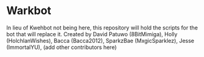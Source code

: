 # Warkbot
In lieu of Kwehbot not being here, this repository will hold the scripts for the bot that will replace it.
Created by David Patuwo (8BitMimiga), Holly (HolchlanWishes), Bacca (Bacca2012), SparkzBae (MxgicSparklez), Jesse (ImmortalYU), (add other contributors here)
